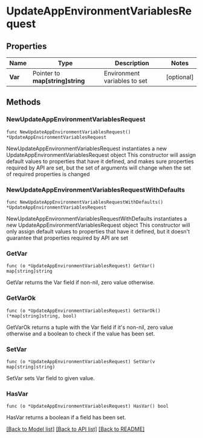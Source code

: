 # UpdateAppEnvironmentVariablesRequest

## Properties

Name | Type | Description | Notes
------------ | ------------- | ------------- | -------------
**Var** | Pointer to **map[string]string** | Environment variables to set | [optional] 

## Methods

### NewUpdateAppEnvironmentVariablesRequest

`func NewUpdateAppEnvironmentVariablesRequest() *UpdateAppEnvironmentVariablesRequest`

NewUpdateAppEnvironmentVariablesRequest instantiates a new UpdateAppEnvironmentVariablesRequest object
This constructor will assign default values to properties that have it defined,
and makes sure properties required by API are set, but the set of arguments
will change when the set of required properties is changed

### NewUpdateAppEnvironmentVariablesRequestWithDefaults

`func NewUpdateAppEnvironmentVariablesRequestWithDefaults() *UpdateAppEnvironmentVariablesRequest`

NewUpdateAppEnvironmentVariablesRequestWithDefaults instantiates a new UpdateAppEnvironmentVariablesRequest object
This constructor will only assign default values to properties that have it defined,
but it doesn't guarantee that properties required by API are set

### GetVar

`func (o *UpdateAppEnvironmentVariablesRequest) GetVar() map[string]string`

GetVar returns the Var field if non-nil, zero value otherwise.

### GetVarOk

`func (o *UpdateAppEnvironmentVariablesRequest) GetVarOk() (*map[string]string, bool)`

GetVarOk returns a tuple with the Var field if it's non-nil, zero value otherwise
and a boolean to check if the value has been set.

### SetVar

`func (o *UpdateAppEnvironmentVariablesRequest) SetVar(v map[string]string)`

SetVar sets Var field to given value.

### HasVar

`func (o *UpdateAppEnvironmentVariablesRequest) HasVar() bool`

HasVar returns a boolean if a field has been set.


[[Back to Model list]](../README.md#documentation-for-models) [[Back to API list]](../README.md#documentation-for-api-endpoints) [[Back to README]](../README.md)


